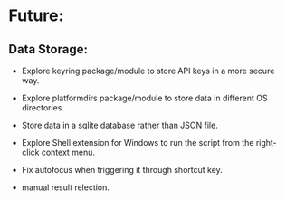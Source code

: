# Future:
## Data Storage:
- Explore keyring package/module to store API keys in a more secure way.
- Explore platformdirs package/module to store data in different OS directories.
- Store data in a sqlite database rather than JSON file.

- Explore Shell extension for Windows to run the script from the right-click context menu.

- Fix autofocus when triggering it through shortcut key.
- manual result relection.